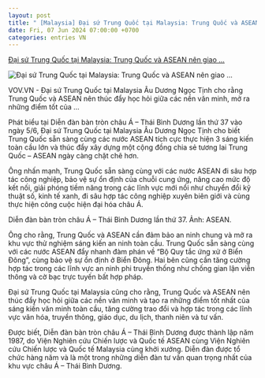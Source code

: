 ```yaml
---
layout: post
title: " [Malaysia] Đại sứ Trung Quốc tại Malaysia: Trung Quốc và ASEAN nên giao ..."
date: Fri, 07 Jun 2024 07:00:00 +0700
categories: entries VN
---
```

[Đại sứ Trung Quốc tại Malaysia: Trung Quốc và ASEAN nên giao ...](https://vov.vn/the-gioi/dai-su-trung-quoc-tai-malaysia-trung-quoc-va-asean-nen-giao-luu-van-hoa-post1099907.vov)

![Đại sứ Trung Quốc tại Malaysia: Trung Quốc và ASEAN nên giao ...](https://vov-media.emitech.vn/sites/default/files/styles/og_image/public/2024-06/DSC04023-scaled%20%281%29.jpg?v=1717717470)

VOV.VN - Đại sứ Trung Quốc tại Malaysia Âu Dương Ngọc Tịnh cho rằng Trung Quốc và ASEAN nên thúc đẩy học hỏi giữa các nền văn minh, mở ra những điểm tốt của ...

Phát biểu tại Diễn đàn bàn tròn châu Á – Thái Bình Dương lần thứ 37 vào ngày 5/6, Đại sứ Trung Quốc tại Malaysia Âu Dương Ngọc Tịnh cho biết Trung Quốc sẵn sàng cùng các nước ASEAN tích cực thực hiện 3 sáng kiến toàn cầu lớn và thúc đẩy xây dựng một cộng đồng chia sẻ tương lai Trung Quốc – ASEAN ngày càng chặt chẽ hơn.

Ông nhấn mạnh, Trung Quốc sẵn sàng cùng với các nước ASEAN đi sâu hợp tác công nghiệp, bảo vệ sự ổn định của chuỗi cung ứng, nâng cao mức độ kết nối, giải phóng tiềm năng trong các lĩnh vực mới nổi như chuyển đổi kỹ thuật số, kinh tế xanh, đi sâu hợp tác công nghiệp xuyên biên giới và cùng thực hiện công cuộc hiện đại hóa châu Á.

Diễn đàn bàn tròn châu Á – Thái Bình Dương lần thứ 37. Ảnh: ASEAN.

Ông cho rằng, Trung Quốc và ASEAN cần đảm bảo an ninh chung và mở ra khu vực thử nghiệm sáng kiến an ninh toàn cầu. Trung Quốc sẵn sàng cùng với các nước ASEAN đẩy nhanh đàm phán về “Bộ Quy tắc ứng xử ở Biển Đông”, cùng bảo vệ sự ổn định ở Biển Đông. Hai bên cũng cần tăng cường hợp tác trong các lĩnh vực an ninh phi truyền thống như chống gian lận viễn thông và cờ bạc trực tuyến bất hợp pháp.

Đại sứ Trung Quốc tại Malaysia cũng cho rằng, Trung Quốc và ASEAN nên thúc đẩy học hỏi giữa các nền văn minh và tạo ra những điểm tốt nhất của sáng kiến văn minh toàn cầu, tăng cường trao đổi và hợp tác trong các lĩnh vực văn hóa, truyền thông, giáo dục, du lịch, thanh niên và tư vấn.

Được biết, Diễn đàn bàn tròn châu Á – Thái Bình Dương được thành lập năm 1987, do Viện Nghiên cứu Chiến lược và Quốc tế ASEAN cùng Viện Nghiên cứu Chiến lược và Quốc tế Malaysia cùng khởi xướng. Diễn đàn được tổ chức hàng năm và là một trong những diễn đàn tư vấn quan trọng nhất của khu vực châu Á – Thái Bình Dương.

